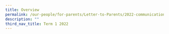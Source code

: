 ```yaml
---
title: Overview
permalink: /our-people/for-parents/Letter-to-Parents/2022-communications/Term-1-2022/overview
description: ""
third_nav_title: Term 1 2022
---
```

